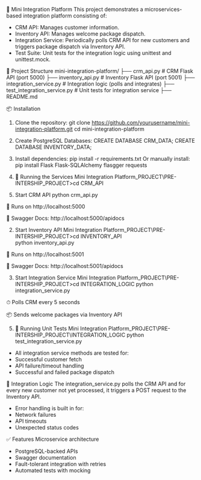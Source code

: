 🧩 Mini Integration Platform
This project demonstrates a microservices-based integration platform consisting of:

- CRM API: Manages customer information.
- Inventory API: Manages welcome package dispatch.
- Integration Service: Periodically polls CRM API for new customers and triggers package dispatch via Inventory API.
- Test Suite: Unit tests for the integration logic using unittest and unittest.mock.

📁 Project Structure
mini-integration-platform/
├── crm_api.py                # CRM Flask API (port 5000)
├── inventory_api.py          # Inventory Flask API (port 5001)
├── integration_service.py    # Integration logic (polls and integrates)
├── test_integration_service.py  # Unit tests for integration service
├── README.md

📦 Installation
1. Clone the repository:
git clone https://github.com/yourusername/mini-integration-platform.git
cd mini-integration-platform

2. Create PostgreSQL Databases:
CREATE DATABASE CRM_DATA;
CREATE DATABASE INVENTORY_DATA;

3. Install dependencies:
pip install -r requirements.txt
Or manually install:
pip install Flask Flask-SQLAlchemy flasgger requests

4. 🚀 Running the Services
Mini Integration Platform_PROJECT\PRE-INTERSHIP_PROJECT>cd CRM_API
1. Start CRM API
python crm_api.py

📍 Runs on http://localhost:5000

🧪 Swagger Docs: http://localhost:5000/apidocs

2. Start Inventory API
Mini Integration Platform_PROJECT\PRE-INTERSHIP_PROJECT>cd INVENTORY_API  
python inventory_api.py

📍 Runs on http://localhost:5001

🧪 Swagger Docs: http://localhost:5001/apidocs

3. Start Integration Service
Mini Integration Platform_PROJECT\PRE-INTERSHIP_PROJECT>cd INTEGRATION_LOGIC
python integration_service.py

⏱ Polls CRM every 5 seconds

📦 Sends welcome packages via Inventory API

5. 🧪 Running Unit Tests
Mini Integration Platform_PROJECT\PRE-INTERSHIP_PROJECT\INTEGRATION_LOGIC
python test_integration_service.py

- All integration service methods are tested for:
- Successful customer fetch
- API failure/timeout handling
- Successful and failed package dispatch

🔄 Integration Logic
The integration_service.py polls the CRM API and for every new customer not yet processed, it triggers a POST request to the Inventory API.

- Error handling is built in for:
- Network failures
- API timeouts
- Unexpected status codes

✅ Features
Microservice architecture
- PostgreSQL-backed APIs
- Swagger documentation
- Fault-tolerant integration with retries
- Automated tests with mocking
